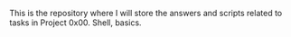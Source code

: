 This is the repository where I will store the answers and scripts related to tasks in Project 0x00. Shell, basics.